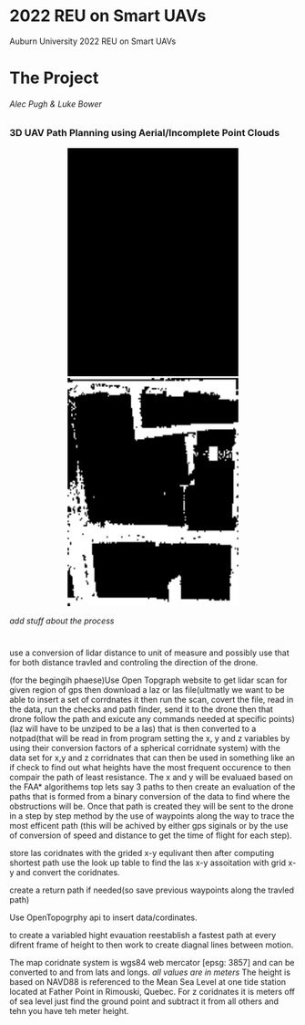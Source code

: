 # 2022 REU on Smart UAVs
Auburn University 2022 REU on Smart UAVs

# The Project

###### Alec Pugh & Luke Bower

### 3D UAV Path Planning using Aerial/Incomplete Point Clouds

<p align="center">
  <img src="code/cross.gif" width="300" height="400" >
  <img src="code/cross4.gif" width="300" height="400" >
</p>

_add stuff about the process_

#

use a conversion of lidar distance to unit of measure and possibly use that for both distance travled and controling the direction of the drone.

(for the begingih phaese)Use Open Topgraph website to get lidar scan for given region of gps then download a laz or las file(ultmatly we want to be able to insert a set of corrdnates it then run the scan, covert the file, read in the data, run the checks and path finder, send it to the drone then that drone follow the path and exicute any commands needed at specific points)(laz will have to be unziped to be a las) that is then converted to a notpad(that will be read in from program setting the x, y and z variables by using their conversion factors of a spherical corridnate system) with the data set for x,y and z corridnates that can then be used in something like an if check to find out what heights have the most frequent occurence to then compair the path of least resistance. The x and y will be evaluaed based on the FAA* algorithems top lets say 3 paths to then create an evaluation of the paths that is formed from a binary conversion of the data to find where the obstructions will be. Once that path is created they will be sent to the drone in a step by step method by the use of waypoints along the way to trace the most efficent path (this will be achived by either gps siginals or by the use of conversion of speed and distance to get the time of flight for each step). 

store las coridnates with the grided x-y equlivant then after computing shortest path use the look up table to find the las x-y assoitation with grid x-y and convert the coridnates.

create a return path if needed(so save previous waypoints along the travled path)

Use OpenTopogrphy api to insert data/cordinates.

to create a variabled hight evauation reestablish a fastest path at every difrent frame of height to then work to create diagnal lines between motion.

The map coridnate system is wgs84 web mercator [epsg: 3857] and can be converted to and from lats and longs. *all values are in meters*
The height is based on NAVD88 is referenced to the Mean Sea Level at one tide station located at Father Point in Rimouski, Quebec.
For z coridnates it is meters off of sea level just find the ground point and subtract it from all others and tehn you have teh meter height.
